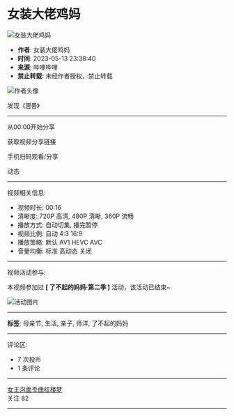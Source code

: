 # 女装大佬鸡妈

![女装大佬鸡妈](//i1.hdslb.com/bfs/archive/283eab6a9b9bd11cba361cc361fddb893a6197ae.jpg@100w_100h_1c.webp)

-   **作者**: 女装大佬鸡妈
-   **时间**: 2023-05-13 23:38:40
-   **来源**: 哔哩哔哩
-   **禁止转载**: 未经作者授权，禁止转载

![作者头像](//i2.hdslb.com/bfs/face/7bd010c5d6f6563588b366f8a8a6d81ffa091e07.jpg@96w.webp)

发现《뿜뿜》

---

从00:00开始分享

获取视频分享链接

手机扫码观看/分享

动态

---

视频相关信息:

- 视频时长: 00:16
- 清晰度: 720P 高清, 480P 清晰, 360P 流畅
- 播放方式: 自动切集, 播完暂停
- 视频比例: 自动 4:3 16:9
- 播放策略: 默认 AV1 HEVC AVC
- 音量均衡: 标准 高动态 关闭

---

视频活动参与:

本视频参加过 **\[ 了不起的妈妈·第二季 \]** 活动，该活动已结束~

![活动图片](//i0.hdslb.com/bfs/activity-plat/d34af90b89551ab0e744711c028474d79e6611e8.jpg@640w_200h_!web-video-activity-cover.webp)

---

**标签**: 母亲节, 生活, 亲子, 师洋, 了不起的妈妈

---

评论区:

- 7 次投币
- 1 条评论

--- 

[女王泡面歪曲红楼梦](//space.bilibili.com/1734399758)  
关注 82 

---